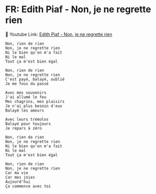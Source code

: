 # FR: Edith Piaf - Non, je ne regrette rien

:musical_note: Youtube Link: [Edith Piaf - Non, je ne regrette rien](https://www.youtube.com/watch?v=Q3Kvu6Kgp88)

```
Non, rien de rien
Non, je ne regrette rien
Ni le bien qu'on m'a fait
Ni le mal
Tout ça m'est bien égal

Non, rien de rien
Non, je ne regrette rien
C'est payé, balayé, oublié
Je me fous du passé

Avec mes souvenirs
J'ai allumé le feu
Mes chagrins, mes plaisirs
Je n'ai plus besoin d'eux
Balayé les amours

Avec leurs trémolos
Balayé pour toujours
Je repars à zéro

Non, rien de rien
Non, je ne regrette rien
Ni le bien qu'on m'a fait
Ni le mal
Tout ça m'est bien égal

Non, rien de rien
Non, je ne regrette rien
Car ma vie
Car mes joies
Aujourd'hui
Ça commence avec toi
```
